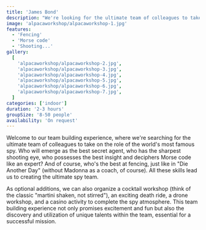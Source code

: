 ```yaml
---
title: 'James Bond'
description: "We're looking for the ultimate team of colleagues to take on the role of the world's most famous spy."
image: 'alpacaworkshop/alpacaworkshop-1.jpg'
features:
  - 'Fencing'
  - 'Morse code'
  - 'Shooting...'
gallery:
  [
    'alpacaworkshop/alpacaworkshop-2.jpg',
    'alpacaworkshop/alpacaworkshop-3.jpg',
    'alpacaworkshop/alpacaworkshop-4.jpg',
    'alpacaworkshop/alpacaworkshop-5.jpg',
    'alpacaworkshop/alpacaworkshop-6.jpg',
    'alpacaworkshop/alpacaworkshop-7.jpg',
  ]
categories: ['indoor']
duration: '2-3 hours'
groupSize: '8-50 people'
availability: 'On request'
---
```


Welcome to our team building experience, where we're searching for the ultimate team of colleagues to take on the role of the world's most famous spy. Who will emerge as the best secret agent, who has the sharpest shooting eye, who possesses the best insight and deciphers Morse code like an expert? And of course, who's the best at fencing, just like in "Die Another Day" (without Madonna as a coach, of course). All these skills lead us to creating the ultimate spy team.

As optional additions, we can also organize a cocktail workshop (think of the classic "martini shaken, not stirred"), an exciting death ride, a drone workshop, and a casino activity to complete the spy atmosphere. This team building experience not only promises excitement and fun but also the discovery and utilization of unique talents within the team, essential for a successful mission.
